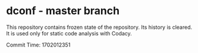 # dconf - master branch

This repository contains frozen state of the repository.
Its history is cleared. It is used only for static code
analysis with Codacy.

Commit Time: 1702012351